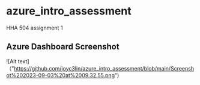 # azure_intro_assessment
HHA 504 assignment 1 

## Azure Dashboard Screenshot
![Alt text]（”https://github.com/joyc3lin/azure_intro_assessment/blob/main/Screenshot%202023-09-03%20at%2009.32.55.png")
